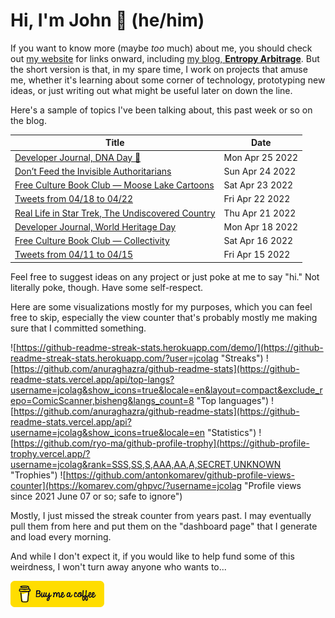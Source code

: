 # Hi, I'm John 👋 (he/him)

If you want to know more (maybe *too* much) about me, you should check out [my website](https://john.colagioia.net/) for links onward, including [my blog, **Entropy Arbitrage**](https://john.colagioia.net/blog).  But the short version is that, in my spare time, I work on projects that amuse me, whether it's learning about some corner of technology, prototyping new ideas, or just writing out what might be useful later on down the line.

Here's a sample of topics I've been talking about, this past week or so on the blog.

|Title|Date|
|-----|-------|
|[Developer Journal, DNA Day 🧬](https://john.colagioia.net/blog/2022/04/25/dna.html)|Mon Apr 25 2022|
|[Don’t Feed the Invisible Authoritarians](https://john.colagioia.net/blog/2022/04/24/invisible.html)|Sun Apr 24 2022|
|[Free Culture Book Club — Moose Lake Cartoons](https://john.colagioia.net/blog/2022/04/23/moose.html)|Sat Apr 23 2022|
|[Tweets from 04/18 to 04/22](https://john.colagioia.net/blog/2022/04/22/week.html)|Fri Apr 22 2022|
|[Real Life in Star Trek, The Undiscovered Country](https://john.colagioia.net/blog/2022/04/21/tuc.html)|Thu Apr 21 2022|
|[Developer Journal, World Heritage Day](https://john.colagioia.net/blog/2022/04/18/monuments.html)|Mon Apr 18 2022|
|[Free Culture Book Club — Collectivity](https://john.colagioia.net/blog/2022/04/16/collectivity.html)|Sat Apr 16 2022|
|[Tweets from 04/11 to 04/15](https://john.colagioia.net/blog/2022/04/15/week.html)|Fri Apr 15 2022|

Feel free to suggest ideas on any project or just poke at me to say "hi." Not literally poke, though. Have some self-respect.

Here are some visualizations mostly for my purposes, which you can feel free to skip, especially the view counter that's probably mostly me making sure that I committed something.

![https://github-readme-streak-stats.herokuapp.com/demo/](https://github-readme-streak-stats.herokuapp.com/?user=jcolag "Streaks")
![https://github.com/anuraghazra/github-readme-stats](https://github-readme-stats.vercel.app/api/top-langs?username=jcolag&show_icons=true&locale=en&layout=compact&exclude_repo=ComicScanner,bisheng&langs_count=8 "Top languages")
![https://github.com/anuraghazra/github-readme-stats](https://github-readme-stats.vercel.app/api?username=jcolag&show_icons=true&locale=en "Statistics")
![https://github.com/ryo-ma/github-profile-trophy](https://github-profile-trophy.vercel.app/?username=jcolag&rank=SSS,SS,S,AAA,AA,A,SECRET,UNKNOWN "Trophies")
![https://github.com/antonkomarev/github-profile-views-counter](https://komarev.com/ghpvc/?username=jcolag "Profile views since 2021 June 07 or so; safe to ignore")

Mostly, I just missed the streak counter from years past.  I may eventually pull them from here and put them on the "dashboard page" that I generate and load every morning.

And while I don't expect it, if you would like to help fund some of this weirdness, I won't turn away anyone who wants to...

[<img src="images/default-yellow.png" alt="Buy Me a Coffee" width="150px"/>](https://www.buymeacoffee.com/jcolag)
